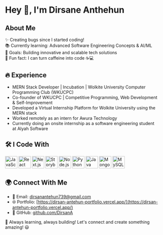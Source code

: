 # Hey 👋, I'm Dirsane Anthehun

## About Me
✨ Creating bugs since I started coding!<br>
📚 Currently learning: Advanced Software Engineering Concepts & AI/ML<br>
🎯 Goals: Building innovative and scalable tech solutions<br>
🎲 Fun fact: I can turn caffeine into code ☕💻

## 🔥 Experience
- MERN Stack Developer | Incubation | Wolkite University Computer Programming Club (WKUCPC)
- Co-founder of WKUCPC | Competitive Programming, Web Development & Self-Improvement
- Developed a Virtual Internship Platform for Wolkite University using the MERN stack
- Worked remotely as an intern for Awura Technology
- Currently doing an onsite internship as a software engineering student at Alyah Software

## 🛠️ I Code With
<div align="left">  
  <img src="https://cdn.jsdelivr.net/gh/devicons/devicon/icons/javascript/javascript-original.svg" height="40" alt="JavaScript" />   
  <img src="https://cdn.jsdelivr.net/gh/devicons/devicon/icons/react/react-original.svg" height="40" alt="React" />   
  <img src="https://cdn.jsdelivr.net/gh/devicons/devicon/icons/nextjs/nextjs-original.svg" height="40" alt="Next.js" />   
  <img src="https://cdn.jsdelivr.net/gh/devicons/devicon/icons/storybook/storybook-original.svg" height="40" alt="Storybook" />   
  <img src="https://cdn.jsdelivr.net/gh/devicons/devicon/icons/nodejs/nodejs-original.svg" height="40" alt="Node.js" />   
  <img src="https://cdn.jsdelivr.net/gh/devicons/devicon/icons/python/python-original.svg" height="40" alt="Python" />
  <img src="https://cdn.jsdelivr.net/gh/devicons/devicon/icons/java/java-original.svg" height="40" alt="Java" />
  <img src="https://cdn.jsdelivr.net/gh/devicons/devicon/icons/mongodb/mongodb-original.svg" height="40" alt="MongoDB" />
  <img src="https://cdn.jsdelivr.net/gh/devicons/devicon/icons/mysql/mysql-original.svg" height="40" alt="MySQL" />
</div>

## 🌍 Connect With Me
- 📧 Email: [dirsanantehun739@gmail.com](mailto:dirsanantehun739@gmail.com)
- 🌐 Portfolio: [https://dirsan-antehun-portfolio.vercel.app/](https://dirsan-antehun-portfolio.vercel.app/)
- 💼 GitHub: [github.com/DirsanA](https://github.com/DirsanA)

🚀 Always learning, always building! Let's connect and create something amazing! 😃
